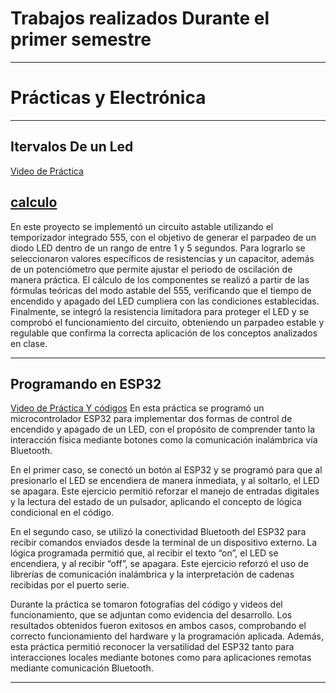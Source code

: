 # Trabajos realizados Durante el primer semestre 
---
# Prácticas y Electrónica 
---
## Itervalos De un Led
[Video de Práctica](https://iberopuebla-my.sharepoint.com/:v:/g/personal/203563_iberopuebla_mx/Ef6GZFmCvP9Mv8V9N9eSk0cBmP1kUgcruvOYE_J4aUcBFQ?e=UAMhdn)

[calculo](recursos/imgs/555.png)
---

En este proyecto se implementó un circuito astable utilizando el temporizador integrado 555, con el objetivo de generar el parpadeo de un diodo LED dentro de un rango de entre 1 y 5 segundos. Para lograrlo se seleccionaron valores específicos de resistencias y un capacitor, además de un potenciómetro que permite ajustar el periodo de oscilación de manera práctica. El cálculo de los componentes se realizó a partir de las fórmulas teóricas del modo astable del 555, verificando que el tiempo de encendido y apagado del LED cumpliera con las condiciones establecidas. Finalmente, se integró la resistencia limitadora para proteger el LED y se comprobó el funcionamiento del circuito, obteniendo un parpadeo estable y regulable que confirma la correcta aplicación de los conceptos analizados en clase.

---

## Programando en ESP32
[Video de Práctica Y códigos](https://iberopuebla-my.sharepoint.com/:f:/g/personal/203563_iberopuebla_mx/EhkJHZAIqP9FguhG2vSfIz8BWP6sGHuCXWlVYsU_gA8Pzg?e=9fY8qf)
En esta práctica se programó un microcontrolador ESP32 para implementar dos formas de control de encendido y apagado de un LED, con el propósito de comprender tanto la interacción física mediante botones como la comunicación inalámbrica vía Bluetooth.

En el primer caso, se conectó un botón al ESP32 y se programó para que al presionarlo el LED se encendiera de manera inmediata, y al soltarlo, el LED se apagara. Este ejercicio permitió reforzar el manejo de entradas digitales y la lectura del estado de un pulsador, aplicando el concepto de lógica condicional en el código.

En el segundo caso, se utilizó la conectividad Bluetooth del ESP32 para recibir comandos enviados desde la terminal de un dispositivo externo. La lógica programada permitió que, al recibir el texto “on”, el LED se encendiera, y al recibir “off”, se apagara. Este ejercicio reforzó el uso de librerías de comunicación inalámbrica y la interpretación de cadenas recibidas por el puerto serie.

Durante la práctica se tomaron fotografías del código y videos del funcionamiento, que se adjuntan como evidencia del desarrollo. Los resultados obtenidos fueron exitosos en ambos casos, comprobando el correcto funcionamiento del hardware y la programación aplicada. Además, esta práctica permitió reconocer la versatilidad del ESP32 tanto para interacciones locales mediante botones como para aplicaciones remotas mediante comunicación Bluetooth.

---
